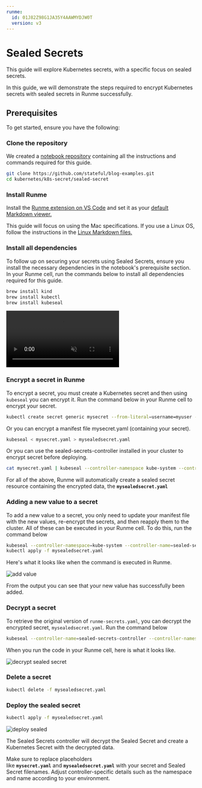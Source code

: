 ```yaml
---
runme:
  id: 01J82Z98G1JA35Y4AAWMYDJW0T
  version: v3
---
```


# Sealed Secrets

This guide will explore Kubernetes secrets, with a specific focus on sealed secrets.

In this guide, we will demonstrate the steps required to encrypt Kubernetes secrets with sealed secrets in Runme successfully.

## Prerequisites

To get started, ensure you have the following:

### Clone the repository

We created a [notebook repository](https://github.com/stateful/blog-examples/tree/main/kubernetes/k8s-secret/sealed-secret) containing all the instructions and commands required for this guide.

```sh {"id":"01HYBANSBEGDG8RCXAJB3P75FH"}
git clone https://github.com/stateful/blog-examples.git
cd kubernetes/k8s-secret/sealed-secret
```

### Install Runme

Install the [Runme extension on VS Code](https://marketplace.visualstudio.com/items?itemName=stateful.runme) and set it as your [default Markdown viewer.](/installation/vscode#how-to-set-vs-code-as-your-default-markdown-viewer)

This guide will focus on using the Mac specifications. If you use a Linux OS, follow the instructions in the [Linux Markdown files.](https://github.com/stateful/blog-examples/blob/main/kubernetes/k8s-secret/sealed-secret/linux-sealedsecrets.md)

### Install all dependencies

To follow up on securing your secrets using Sealed Secrets, ensure you install the necessary dependencies in the notebook's prerequisite section. In your Runme cell, run the commands below to install all dependencies required for this guide.

```sh {"id":"01HYBAST575EKGMG6PW081YNFK"}
brew install kind
brew install kubectl
brew install kubeseal
```

<video autoPlay loop muted playsInline controls>
  <source src="/videos/sealed-secrets-runme.mp4" type="video/mp4" />
  <source src="/videos/sealed-secrets-runme.webm" type="video/webm" />
</video>

### Encrypt a secret in Runme

To encrypt a secret, you must create a Kubernetes secret and then using `kubeseal` you can encrypt it. Run the command below in your Runme cell to encrypt your secret.

```sh {"id":"01HYBAVNNJQ40YSKKAXF3653J2"}
kubectl create secret generic mysecret --from-literal=username=myuser --from-literal=password=mypassword --dry-run=client -o yaml | kubeseal > mysealedsecret.yaml
```

Or you can encrypt a manifest file mysecret.yaml (containing your secret).

```sh {"id":"01HYBAW0WC6R9QYK6W19NP6W34"}
kubeseal < mysecret.yaml > mysealedsecret.yaml
```

Or you can use the sealed-secrets-controller installed in your cluster to encrypt secret before deploying.

```sh {"id":"01HYBAX0N8475XQ1Y49YMNDW1J"}
cat mysecret.yaml | kubeseal --controller-namespace kube-system --controller-name sealed-secrets-controller --format yaml > mysealedsecret.yaml
```

For all of the above, Runme will automatically create a sealed secret resource containing the encrypted data, the **`mysealedsecret.yaml`**

### Adding a new value to a secret

To add a new value to a secret, you only need to update your manifest file with the new values, re-encrypt the secrets, and then reapply them to the cluster. All of these can be executed in your Runme cell. To do this, run the command below

```sh {"id":"01HYBAYYWG89SF0SNTY27YH468"}
kubeseal --controller-namespace=kube-system --controller-name=sealed-secrets-controller < new_secret.yaml > mysealedsecret.yaml
kubectl apply -f mysealedsecret.yaml
```

Here's what it looks like when the command is executed in Runme.

![add value](/img/guide-page/add-secret.png)

From the output you can see that your new value has successfully been added.

### Decrypt a secret

To retrieve the original version of `runme-secrets.yaml`, you can decrypt the encrypted secret, `mysealedsecret.yaml`. Run the command below

```sh {"id":"01HYBANBSHN43RFRRNP1J6P7YA"}
kubeseal --controller-name=sealed-secrets-controller --controller-namespace=kube-system  < mysealedsecret.yaml > mysecrets.yaml
```

When you run the code in your Runme cell, here is what it looks like.

![decrypt sealed secret](/img/guide-page/decrypt-sealed-secrets.png)

### Delete a secret

```sh {"id":"01HYBANBSHN43RFRRNP3Q0KKFB"}
kubectl delete -f mysealedsecret.yaml
```

### Deploy the sealed secret

```sh {"id":"01HYBANBSHN43RFRRNP5PR5P9S"}
kubectl apply -f mysealedsecret.yaml
```

![deploy sealed](/img/guide-page/sealed-secret-apply.png)

The Sealed Secrets controller will decrypt the Sealed Secret and create a Kubernetes Secret with the decrypted data.

Make sure to replace placeholders like **`mysecret.yaml`** and **`mysealedsecret.yaml`** with your secret and Sealed Secret filenames. Adjust controller-specific details such as the namespace and name according to your environment.

